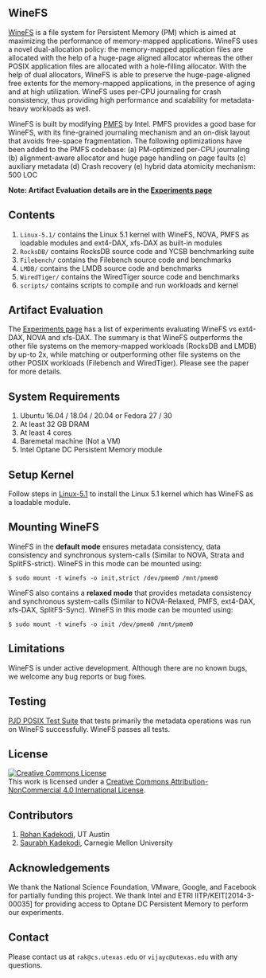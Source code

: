 ## WineFS

[WineFS](https://github.com/rohankadekodi/WineFS) is a file system for Persistent Memory (PM) which is aimed at maximizing the performance of memory-mapped applications. WineFS uses a novel dual-allocation policy: the memory-mapped application files are allocated with the help of a huge-page aligned allocator whereas the other POSIX application files are allocated with a hole-filling allocator. With the help of dual allocators, WineFS is able to preserve the huge-page-aligned free extents for the memory-mapped applications, in the presence of aging and at high utilization. WineFS uses per-CPU journaling for crash consistency, thus providing high performance and scalability for metadata-heavy workloads as well. 

WineFS is built by modifying [PMFS](https://github.com/linux-pmfs/pmfs) by Intel. PMFS provides a good base for WineFS, with its fine-grained journaling mechanism and an on-disk layout that avoids free-space fragmentation. The following optimizations have been added to the PMFS codebase: 
(a) PM-optimized per-CPU journaling
(b) alignment-aware allocator and huge page handling on page faults
(c) auxiliary metadata
(d) Crash recovery
(e) hybrid data atomicity mechanism: 500 LOC

**Note: Artifact Evaluation details are in the [Experiments page](https://github.com/rohankadekodi/WineFS/blob/main/Experiments.md)**

## Contents

1. `Linux-5.1/` contains the Linux 5.1 kernel with WineFS, NOVA, PMFS as loadable modules and ext4-DAX, xfs-DAX as built-in modules
2. `RocksDB/` contains RocksDB source code and YCSB benchmarking suite
4. `Filebench/` contains the Filebench source code and benchmarks
5. `LMDB/` contains the LMDB source code and benchmarks
6. `WiredTiger/` contains the WiredTiger source code and benchmarks
7. `scripts/` contains scripts to compile and run workloads and kernel

## Artifact Evaluation

The [Experiments page](https://github.com/rohankadekodi/WineFS/blob/main/Experiments.md)
has a list of experiments evaluating WineFS vs ext4-DAX, NOVA and xfs-DAX. The summary is that WineFS outperforms the other file systems on the memory-mapped workloads (RocksDB and LMDB) by up-to 2x, while matching or outperforming other file systems on the other POSIX workloads (Filebench and WiredTiger). Please see the paper for more details.

## System Requirements

1. Ubuntu 16.04 / 18.04 / 20.04 or Fedora 27 / 30
2. At least 32 GB DRAM
3. At least 4 cores
4. Baremetal machine (Not a VM)
5. Intel Optane DC Persistent Memory module

## Setup Kernel
Follow steps in [Linux-5.1](https://github.com/rohankadekodi/WineFS/tree/main/Linux-5.1) to install the Linux 5.1 kernel which has WineFS as a loadable module.

## Mounting WineFS
WineFS in the **default mode** ensures metadata consistency, data consistency and synchronous system-calls (Similar to NOVA, Strata and SplitFS-strict). WineFS in this mode can be mounted using:

```
$ sudo mount -t winefs -o init,strict /dev/pmem0 /mnt/pmem0
```

WineFS also contains a **relaxed mode** that provides metadata consistency and synchronous system-calls (Similar to NOVA-Relaxed, PMFS, ext4-DAX, xfs-DAX, SplitFS-Sync). WineFS in this mode can be mounted using:

```
$ sudo mount -t winefs -o init /dev/pmem0 /mnt/pmem0
```

## Limitations
WineFS is under active development. Although there are no known bugs, we welcome any bug reports or bug fixes. 

## Testing
[PJD POSIX Test Suite](https://www.tuxera.com/community/posix-test-suite/) that tests primarily the metadata operations was run on WineFS successfully. WineFS passes all tests. 

## License
<a rel="license" href="http://creativecommons.org/licenses/by-nc/4.0/"><img alt="Creative Commons License" style="border-width:0" src="https://i.creativecommons.org/l/by-nc/4.0/88x31.png" /></a><br />This work is licensed under a <a rel="license" href="http://creativecommons.org/licenses/by-nc/4.0/">Creative Commons Attribution-NonCommercial 4.0 International License</a>.

## Contributors

1. [Rohan Kadekodi](https://github.com/rohankadekodi), UT Austin
2. [Saurabh Kadekodi](https://github.com/saurabhkadekodi), Carnegie Mellon University

## Acknowledgements

We thank the National Science Foundation, VMware, Google, and Facebook for partially funding this project. We thank Intel and ETRI IITP/KEIT[2014-3-00035] for providing access to Optane DC Persistent Memory to perform our experiments.

## Contact

Please contact us at `rak@cs.utexas.edu` or `vijayc@utexas.edu` with any questions.
